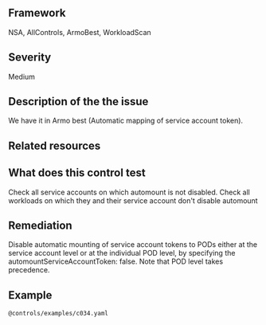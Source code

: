 ## Framework
NSA, AllControls, ArmoBest, WorkloadScan
 
## Severity
Medium

## Description of the the issue
We have it in Armo best (Automatic mapping of service account token).
 
## Related resources

## What does this control test
Check all service accounts on which automount is not disabled.  Check all workloads on which they and their service account don't disable automount 
 
## Remediation
Disable automatic mounting of service account tokens to PODs either at the service account level or at the individual POD level, by specifying the automountServiceAccountToken: false. Note that POD level takes precedence.
 
## Example
```
@controls/examples/c034.yaml
```
